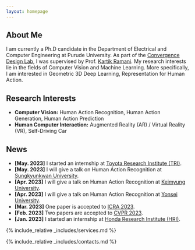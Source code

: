 ```yaml
---
layout: homepage
---
```


## About Me

I am currently a Ph.D candidate in the Department of Electrical and Computer Engineering at Purude University. As part of the [Convergence Design Lab](https://engineering.purdue.edu/cdesign/wp/), I was supervised by Prof. [Kartik Ramani](https://engineering.purdue.edu/~ramani/wordpress/). My research interests lie in the fields of Computer Vision and Machine Learning. More specifically, I am interested in Geometric 3D Deep Learning, Representation for Human Action.


## Research Interests

- **Computer Vision:** Human Action Recognition, Human Action Generation, Human Action Prediction
- **Human Computer Interaction:** Augmented Reality (AR) / Virtual Reality (VR), Self-Driving Car

## News

- **[May. 2023]** I started an internship at [Toyota Research Institute (TRI)](https://www.tri.global).
- **[May. 2023]** I will give a talk on Human Action Recognition at [Sungkyunkwan University](https://www.skku.ac.kr).
- **[Apr. 2023]** I will give a talk on Human Action Recognition at [Keimyung University](https://www.kmu.ac.kr).
- **[Apr. 2023]** I will give a talk on Human Action Recognition at [Yonsei University](https://www.yonsei.ac.kr).
- **[Mar. 2023]** One paper is accepted to [ICRA 2023](https://www.icra2023.org).
- **[Feb. 2023]** Two papers are accepted to [CVPR 2023](https://cvpr2023.thecvf.com).
- **[Jan. 2023]** I started an internship at [Honda Research Institute (HRI)](https://usa.honda-ri.com).

<!--{% include_relative _includes/publications.md %}-->

{% include_relative _includes/services.md %}

{% include_relative _includes/contacts.md %}

